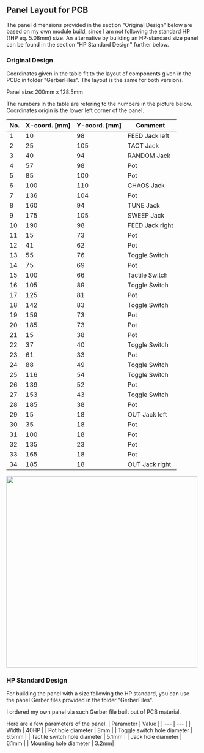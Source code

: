 ## Panel Layout for PCB

The panel dimensions provided in the section "Original Design" below are based on my own module build, since I am not following the standard HP (1HP eq. 5.08mm) size.
An alternative by building an HP-standard size panel can be found in the section "HP Standard Design" further below.

### Original Design
Coordinates given in the table fit to the layout of components given in the PCBc in folder "GerberFiles".
The layout is the same for both versions.

Panel size: 200mm x 128.5mm

The numbers in the table are refering to the numbers in the picture below.
Coordinates origin is the lower left corner of the panel.


| No. | X-coord. [mm] | Y-coord. [mm] | Comment |
| --- | --- | --- | --- |
| 1 | 10 | 98 | FEED Jack left |
| 2 | 25 | 105 | TACT Jack |
| 3 | 40 | 94 | RANDOM Jack |
| 4 | 57 | 98 | Pot |
| 5 | 85 | 100 | Pot |
| 6 | 100 | 110 | CHAOS Jack |
| 7 | 136 | 104 | Pot |
| 8 | 160 | 94 | TUNE Jack |
| 9 | 175 | 105 | SWEEP Jack |
| 10 | 190| 98 | FEED Jack right |
| 11 | 15 | 73 | Pot |
| 12 | 41 | 62 | Pot |
| 13 | 55 | 76 | Toggle Switch |
| 14 | 75 | 69 | Pot |
| 15 | 100 | 66| Tactile Switch |
| 16 | 105 | 89 | Toggle Switch |
| 17 | 125 | 81 | Pot |
| 18 | 142 | 83 |Toggle  Switch |
| 19 | 159 | 73 | Pot |
| 20 | 185 | 73 | Pot |
| 21 | 15 | 38 | Pot |
| 22 | 37 | 40 | Toggle Switch |
| 23 | 61 | 33 | Pot |
| 24 | 88 | 49 | Toggle Switch |
| 25 | 116 | 54 | Toggle Switch |
| 26 | 139 | 52 | Pot |
| 27 | 153 | 43 | Toggle Switch |
| 28 | 185 | 38 | Pot |
| 29 | 15 | 18 | OUT Jack left |
| 30 | 35 | 18 | Pot |
| 31 | 100 | 18 | Pot |
| 32 | 135 | 23 | Pot |
| 33 | 165 | 18 | Pot |
| 34 | 185 | 18 | OUT Jack right |

<img height="500" src="https://github.com/TOILmodular/GHOST_IN_THE_MACHINE/assets/97026614/d5154419-137b-4eb7-9d57-3d788ff76267">

### HP Standard Design
For building the panel with a size following the HP standard, you can use the panel Gerber files provided in the folder "GerberFiles".

I ordered my own panel via such Gerber file built out of PCB material.

Here are a few parameters of the panel.
| Parameter | Value |
| --- | --- |
| Width | 40HP |
| Pot hole diameter | 8mm |
| Toggle switch hole diameter | 6.5mm |
| Tactile switch hole diameter | 5.1mm |
| Jack hole diameter | 6.1mm |
| Mounting hole diameter | 3.2mm|
